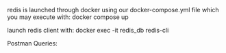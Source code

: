 redis is launched through docker using our docker-compose.yml file which you may execute with:
docker compose up

launch redis client with:
docker exec -it redis_db redis-cli


Postman Queries:
